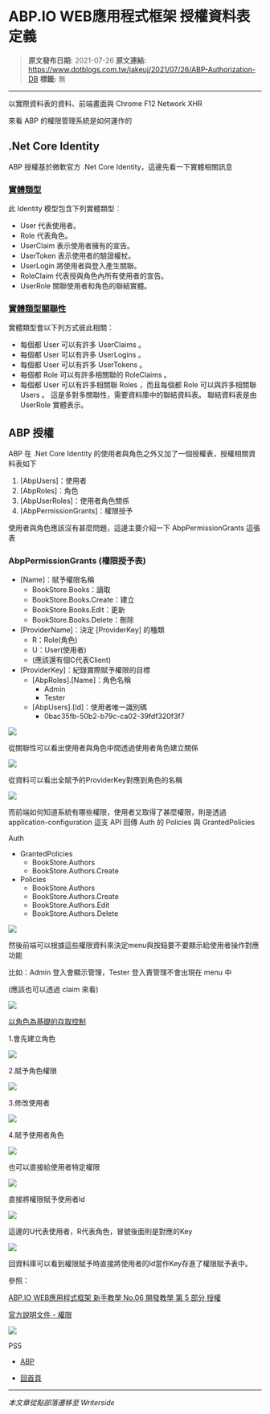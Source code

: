 # ABP.IO WEB應用程式框架 授權資料表定義

> **原文發布日期:** 2021-07-26
> **原文連結:** https://www.dotblogs.com.tw/jakeuj/2021/07/26/ABP-Authorization-DB
> **標籤:** 無

---

以實際資料表的資料、前端畫面與 Chrome F12 Network XHR

來看 ABP 的權限管理系統是如何運作的

## .Net Core Identity

ABP 授權基於微軟官方 .Net Core Identity，這邊先看一下實體相關訊息

### [實體類型](https://docs.microsoft.com/zh-tw/aspnet/core/security/authentication/customize-identity-model?view=aspnetcore-5.0#entity-types)

此 Identity 模型包含下列實體類型：

* User 代表使用者。
* Role 代表角色。
* UserClaim 表示使用者擁有的宣告。
* UserToken 表示使用者的驗證權杖。
* UserLogin 將使用者與登入產生關聯。
* RoleClaim 代表授與角色內所有使用者的宣告。
* UserRole 關聯使用者和角色的聯結實體。

### [實體類型關聯性](https://docs.microsoft.com/zh-tw/aspnet/core/security/authentication/customize-identity-model?view=aspnetcore-5.0#entity-type-relationships)

實體類型會以下列方式彼此相關：

* 每個都 User 可以有許多 UserClaims 。
* 每個都 User 可以有許多 UserLogins 。
* 每個都 User 可以有許多 UserTokens 。
* 每個都 Role 可以有許多相關聯的 RoleClaims 。
* 每個都 User 可以有許多相關聯 Roles ，而且每個都 Role 可以與許多相關聯 Users 。 這是多對多關聯性，需要資料庫中的聯結資料表。 聯結資料表是由 UserRole 實體表示。

## ABP 授權

ABP 在 .Net Core Identity 的使用者與角色之外又加了一個授權表，授權相關資料表如下

1. [AbpUsers]：使用者
2. [AbpRoles]：角色
3. [AbpUserRoles]：使用者角色關係
4. [AbpPermissionGrants]：權限授予

使用者與角色應該沒有甚麼問題，這邊主要介紹一下 AbpPermissionGrants 這張表

### AbpPermissionGrants (權限授予表)

* [Name]：賦予權限名稱
  + BookStore.Books：讀取
  + BookStore.Books.Create：建立
  + BookStore.Books.Edit：更新
  + BookStore.Books.Delete：刪除
* [ProviderName]：決定 [ProviderKey] 的種類
  + R：Role(角色)
  + U：User(使用者)
  + (應該還有個C代表Client)
* [ProviderKey]：紀錄實際賦予權限的目標
  + [AbpRoles].[Name]：角色名稱
    - Admin
    - Tester
  + [AbpUsers].[Id]：使用者唯一識別碼
    - 0bac35fb-50b2-b79c-ca02-39fdf320f3f7

![](https://dotblogsfile.blob.core.windows.net/user/御星幻/6fd09af3-b898-487f-9d4c-07560af3b657/1627279013.png)

從關聯性可以看出使用者與角色中間透過使用者角色建立關係

![](https://dotblogsfile.blob.core.windows.net/user/御星幻/6fd09af3-b898-487f-9d4c-07560af3b657/1627278831.png)

從資料可以看出全賦予的ProviderKey對應到角色的名稱

![](https://dotblogsfile.blob.core.windows.net/user/御星幻/6fd09af3-b898-487f-9d4c-07560af3b657/1627278835.png)

而前端如何知道系統有哪些權限，使用者又取得了甚麼權限，則是透過 application-configuration 這支 API 回傳 Auth 的 Policies 與 GrantedPolicies

Auth

* GrantedPolicies
  + BookStore.Authors
  + BookStore.Authors.Create
* Policies
  + BookStore.Authors
  + BookStore.Authors.Create
  + BookStore.Authors.Edit
  + BookStore.Authors.Delete

![](https://dotblogsfile.blob.core.windows.net/user/御星幻/6fd09af3-b898-487f-9d4c-07560af3b657/1627278841.png)

然後前端可以根據這些權限資料來決定menu與按鈕要不要顯示給使用者操作對應功能

比如：Admin 登入會顯示管理，Tester 登入責管理不會出現在 menu 中

(應該也可以透過 claim 來看)

![](https://dotblogsfile.blob.core.windows.net/user/御星幻/6fd09af3-b898-487f-9d4c-07560af3b657/1627278847.png)

[以角色為基礎的存取控制](https://zh.wikipedia.org/wiki/%E4%BB%A5%E8%A7%92%E8%89%B2%E7%82%BA%E5%9F%BA%E7%A4%8E%E7%9A%84%E5%AD%98%E5%8F%96%E6%8E%A7%E5%88%B6)

1.會先建立角色

![](https://dotblogsfile.blob.core.windows.net/user/御星幻/6fd09af3-b898-487f-9d4c-07560af3b657/1627278854.png)

2.賦予角色權限

![](https://dotblogsfile.blob.core.windows.net/user/御星幻/6fd09af3-b898-487f-9d4c-07560af3b657/1627278861.png)

3.修改使用者

![](https://dotblogsfile.blob.core.windows.net/user/御星幻/6fd09af3-b898-487f-9d4c-07560af3b657/1627278870.png)

4.賦予使用者角色

![](https://dotblogsfile.blob.core.windows.net/user/御星幻/6fd09af3-b898-487f-9d4c-07560af3b657/1627278906.png)

也可以直接給使用者特定權限

![](https://dotblogsfile.blob.core.windows.net/user/御星幻/6fd09af3-b898-487f-9d4c-07560af3b657/1627278919.png)

直接將權限賦予使用者Id

![](https://dotblogsfile.blob.core.windows.net/user/御星幻/6fd09af3-b898-487f-9d4c-07560af3b657/1627278923.png)

這邊的U代表使用者，R代表角色，冒號後面則是對應的Key

![](https://dotblogsfile.blob.core.windows.net/user/御星幻/6fd09af3-b898-487f-9d4c-07560af3b657/1627278926.png)

回資料庫可以看到權限賦予時直接將使用者的Id當作Key存進了權限賦予表中。

參照：

[ABP.IO WEB應用程式框架 新手教學 No.06 開發教學 第 5 部分 授權](https://dotblogs.com.tw/jakeuj/2021/07/23/ABP-Tutorials-Part-5)

[官方說明文件 - 權限](https://docs.abp.io/zh-Hans/abp/latest/Authorization)

![](https://card.psnprofiles.com/1/jakeuj.png)

PS5

* [ABP](/jakeuj/Tags?qq=ABP)

* [回首頁](/jakeuj)

---

*本文章從點部落遷移至 Writerside*
